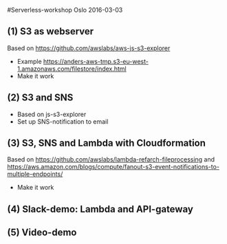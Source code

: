 #Serverless-workshop Oslo 2016-03-03

## (1) S3 as webserver

Based on https://github.com/awslabs/aws-js-s3-explorer
* Example https://anders-aws-tmp.s3-eu-west-1.amazonaws.com/filestore/index.html
* Make it work

## (2) S3 and SNS

* Based on js-s3-explorer
* Set up SNS-notification to email

## (3) S3, SNS and Lambda with Cloudformation
Based on https://github.com/awslabs/lambda-refarch-fileprocessing and https://aws.amazon.com/blogs/compute/fanout-s3-event-notifications-to-multiple-endpoints/

* Make it work

## (4) Slack-demo: Lambda and API-gateway

## (5) Video-demo

